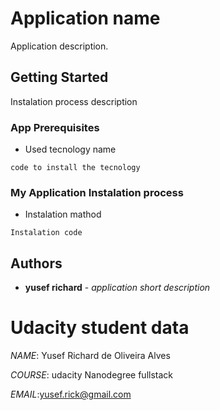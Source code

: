 
# Application name

Application description.

## Getting Started

Instalation process description

### App Prerequisites

* Used tecnology name

```
code to install the tecnology
```

### My Application Instalation process

* Instalation mathod

```
Instalation code
```

## Authors


* **yusef richard** - *application short description*



# Udacity student data

 *NAME*: Yusef Richard de Oliveira Alves <p>
 *COURSE*: udacity Nanodegree fullstack <p>
 *EMAIL*:yusef.rick@gmail.com <p>
